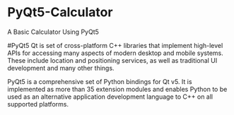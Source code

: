 # PyQt5-Calculator

A Basic Calculator Using PyQt5 


#PyQt5
Qt is set of cross-platform C++ libraries that implement high-level APIs for accessing many aspects of modern desktop and mobile systems. These include location and positioning services, as well as traditional UI development and many other things.

PyQt5 is a comprehensive set of Python bindings for Qt v5. It is implemented as more than 35 extension modules and enables Python to be used as an alternative application development language to C++ on all supported platforms.
